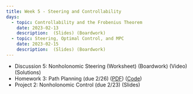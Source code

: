 ```yaml
---
title: Week 5 - Steering and Controllability
days:
  - topic: Controllability and the Frobenius Theorem
    date: 2023-02-13
    description:  (Slides) (Boardwork)
  - topic: Steering, Optimal Control, and MPC
    date: 2023-02-15
    description:  (Slides) (Boardwork)
---
```


- Discussion 5: Nonholonomic Steering (Worksheet) (Boardwork) (Video) (Solutions) 
- Homework 3: Path Planning (due 2/26) ([PDF](https://ucb-ee106.github.io/106b-sp24site/assets/hw/hw3.pdf)) ([Code](https://ucb-ee106.github.io/106b-sp24site/assets/hw/hw3_code.zip))
- Project 2: Nonholonomic Control (due 2/23) (Slides)

<a id="Week6"></a>
